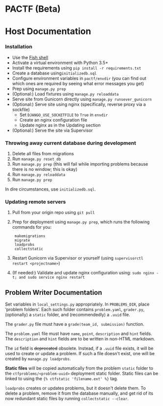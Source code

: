 # PACTF (Beta)

# Host Documentation

### Installation

- Use the [Fish shell](http://fishshell.com)
- Activate a virtual environment with Python 3.5+
- Install the requirements using `pip install -r requirements.txt`
- Create a database using`initializedb.sql`
- Configure environment variables in `pactf/envdir` (you can find out which ones are required by seeing what error messages you get)
- Prep using `manage.py prep`
- (Optional:) Load fixtures using `manage.py reloaddata`
- Serve site from Gunicorn directly using `manage.py runsever_gunicorn`
- (Optional:) Serve site using nginx (specifically, reverse proxy via a sockfile)
    - Set `DJANGO_USE_SOCKETFILE` to `True` in `envdir`
    - Create an nginx configuration file
    - Update nginx as in the Updating section
- (Optional:) Serve the site via Supervisor

### Throwing away current database during development

1. Delete all files from migrations
1. Run `manage.py reset_db`
1. Run `manage.py prep` (this will fail while importing problems because there is no window; this is okay)
1. Run `manage.py reloaddata`
1. Run `manage.py prep`

In dire circumstances, use `initializedb.sql`.


### Updating remote servers

1. Pull from your origin repo using `git pull`
1. Prep for deployment using `manage.py prep`, which runs the following commands for you:

        makemigrations
        migrate
        loadprobs
        collectstatic
    
1. Restart Gunicorn via Supervisor or yourself (using `supervisorctl restart <projectname>`)
1. (If needed:) Validate and update nginx configuration using: `sudo nginx -t; and sudo service nginx restart`


## Problem Writer Documentation

Set variables in `local_settings.py` appropriately. In `PROBLEMS_DIR`, place ‘problem folders’. Each such folder contains `problem.yaml`, `grader.py`, (optionally) a `static` folder, and (recommendedly) a `.uuid` file.

The `grader.py` file must have a `grade(team_id, submission)` function.

The `problem.yaml` file must have `name`, `point`, `description` and `hint` fields. The `description` and `hint` fields are to be written in non-HTML markdown.

The `id` field is ~~deprecated~~ obsolete. Instead, if a `.uuid` file exists, it will be used to create or update a problem. If such a file doesn't exist, one will be created by `manage.py loadprobs`.

**Static files** will be copied automatically from the problem `static` folder to the `ctfproblems/<problem-uuid>` deployment static folder. Static files can be linked to using the `{% ctfstatic 'filename.ext' %}` tag.

`loadprobs` creates or updates problems, but it doesn't delete them. To delete a problem, remove it from the database manually, and get rid of its now redundant static files by running `collectstatic --clear`.  
 
 
